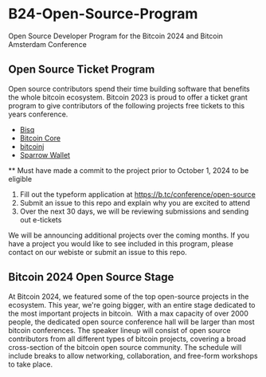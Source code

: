 # B24-Open-Source-Program
Open Source Developer Program for the Bitcoin 2024 and Bitcoin Amsterdam Conference

## Open Source Ticket Program

Open source contributors spend their time building software that benefits the whole bitcoin ecosystem. Bitcoin 2023 is proud to offer a ticket grant program to give contributors of the following projects free tickets to this years conference.

- [Bisq](https://github.com/bisq-network/bisq)
- [Bitcoin Core](https://github.com/bitcoin/bitcoin)
- [bitcoinj](https://github.com/bitcoinj/bitcoinj)
- [Sparrow Wallet](https://github.com/sparrowwallet/sparrow)

** Must have made a commit to the project prior to October 1, 2024 to be eligible

1. Fill out the typeform application at https://b.tc/conference/open-source
2. Submit an issue to this repo and explain why you are excited to attend
3. Over the next 30 days, we will be reviewing submissions and sending out e-tickets

We will be announcing additional projects over the coming months. If you have a project you would like to see included in this program, please contact on our webiste or submit an issue to this repo.


## Bitcoin 2024 Open Source Stage

At Bitcoin 2024, we featured some of the top open-source projects in the ecosystem. This year, we're going bigger, with an entire stage dedicated to the most important projects in bitcoin.
‍
With a max capacity of over 2000 people, the dedicated open source conference hall will be larger than most bitcoin conferences. The speaker lineup will consist of open source contributors from all different types of bitcoin projects, covering a broad cross-section of the bitcoin open source community. The schedule will include breaks to allow networking, collaboration, and free-form workshops to take place.
